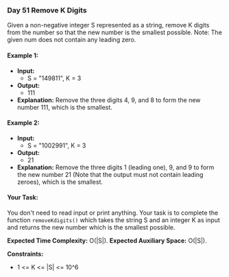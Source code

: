 ### Day 51 **Remove K Digits**

Given a non-negative integer S represented as a string, remove K digits from the number so that the new number is the smallest possible.
Note: The given num does not contain any leading zero.

#### Example 1:

- **Input:**
  - S = "149811", K = 3
- **Output:** 
  - 111
- **Explanation:** 
  Remove the three digits 4, 9, and 8 to form the new number 111, which is the smallest.

#### Example 2:

- **Input:**
  - S = "1002991", K = 3
- **Output:** 
  - 21
- **Explanation:** 
  Remove the three digits 1 (leading one), 9, and 9 to form the new number 21 (Note that the output must not contain leading zeroes), which is the smallest.

#### Your Task:
You don't need to read input or print anything. Your task is to complete the function `removeKdigits()` which takes the string S and an integer K as input and returns the new number which is the smallest possible.

**Expected Time Complexity:** O(|S|).
**Expected Auxiliary Space:** O(|S|).

**Constraints:**
- 1 <= K <= |S| <= 10^6
